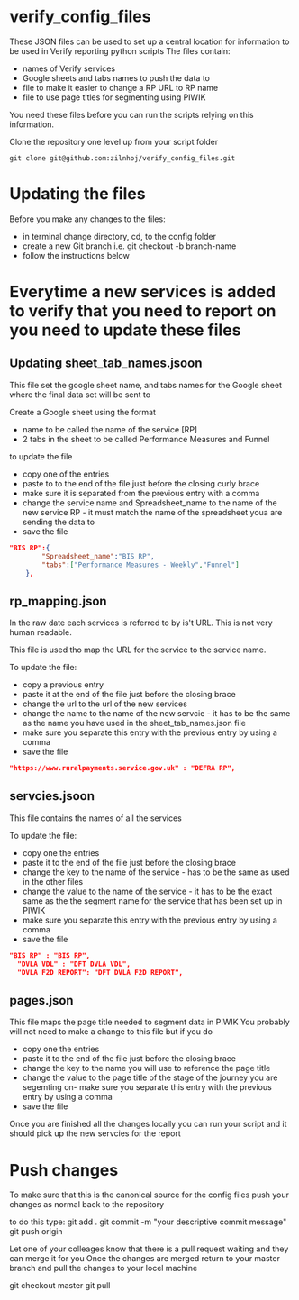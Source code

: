 # verify_config_files

These JSON files can be used to set up a central location for information to be used in Verify reporting python scripts 
The files contain:
- names of Verify services 
- Google sheets and tabs names to push the data to
- file to make it easier to change a RP URL to RP name 
- file to use page titles for segmenting using PIWIK

You need these files before you can run the scripts relying on this information. 

Clone the repository one level up from your script folder

```
git clone git@github.com:zilnhoj/verify_config_files.git
```

# Updating the files

Before you make any changes to the files:
- in terminal change directory, cd, to the config folder
- create a new Git branch i.e. git checkout -b branch-name
- follow the instructions below

# Everytime a new services is added to verify that you need to report on you need to update these files 

## Updating sheet_tab_names.jsoon
This file set the google sheet name, and tabs names for the Google sheet where the final data set will be sent to

Create a Google sheet using the format
- name to be called the name of the service [RP]
- 2 tabs in the sheet to be called Performance Measures and Funnel
 
to update the file
- copy one of the entries
- paste to to the end of the file just before the closing curly brace
- make sure it is separated from the previous entry with a comma
- change the service name and Spreadsheet_name to the name of the new service RP - it must match the name of the spreadsheet youa are sending the data to
- save the file

```JSON
"BIS RP":{
		"Spreadsheet_name":"BIS RP",
		"tabs":["Performance Measures - Weekly","Funnel"]
	},	
```
## rp_mapping.json
In the raw date each services is referred to by is't URL.  This is not very human readable.

This file is used tho map the URL for the service to the service name.  

To update the file:
- copy a previous entry 
- paste it at the end of the file just before the closing brace
- change the url to the url of the new services
- change the name to the name of the new servcie - it has to be the same as the name you have used in the sheet_tab_names.json file
- make sure you separate this entry with the previous entry by using a comma
- save the file

```JSON
"https://www.ruralpayments.service.gov.uk" : "DEFRA RP",
```
## servcies.jsoon
This file contains the names of all the services 

To update the file:
- copy one the entries
- paste it to the end of the file just before the closing brace
- change the key to the name of the service - has to be the same as used in the other files
- change the value to the name of the service - it has to be the exact same as the the segment name for the service that has been set up in PIWIK
- make sure you separate this entry with the previous entry by using a comma
- save the file

```JSON
"BIS RP" : "BIS RP",
  "DVLA VDL" : "DFT DVLA VDL",
  "DVLA F2D REPORT": "DFT DVLA F2D REPORT",
```

## pages.json

This file maps the page title needed to segment data in PIWIK
You probably will not need to make a change to this file but if you do 

- copy one the entries
- paste it to the end of the file just before the closing brace
- change the key to the name you will use to reference the page title
- change the value to the page title of the stage of the journey you are segemting on- make sure you separate this entry with the previous entry by using a comma
- save the file

Once you are finished all the changes locally you can run your script and it should pick up the new servcies for the report 

# Push changes 

To make sure that this is the canonical source for the config files push your changes as normal back to the repository

to do this type:
git add . <return>
git commit -m "your descriptive commit message" <return>
git push origin <branch-name>

Let one of your colleages know that there is a pull request waiting and they can merge it for you
Once the changes are merged return to your master branch and pull the changes to your locel machine

git checkout master
git pull


